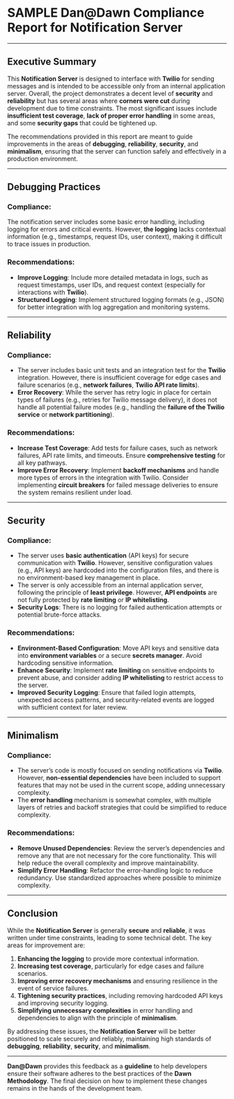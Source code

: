 # **SAMPLE Dan@Dawn Compliance Report for Notification Server**

---

## **Executive Summary**

This **Notification Server** is designed to interface with **Twilio** for sending messages and is intended to be accessible only from an internal application server. Overall, the project demonstrates a decent level of **security** and **reliability** but has several areas where **corners were cut** during development due to time constraints. The most significant issues include **insufficient test coverage**, **lack of proper error handling** in some areas, and some **security gaps** that could be tightened up.

The recommendations provided in this report are meant to guide improvements in the areas of **debugging**, **reliability**, **security**, and **minimalism**, ensuring that the server can function safely and effectively in a production environment.

---

## **Debugging Practices**

### **Compliance**:

The notification server includes some basic error handling, including logging for errors and critical events. However, **the logging** lacks contextual information (e.g., timestamps, request IDs, user context), making it difficult to trace issues in production.

### **Recommendations**:

- **Improve Logging**: Include more detailed metadata in logs, such as request timestamps, user IDs, and request context (especially for interactions with **Twilio**).
- **Structured Logging**: Implement structured logging formats (e.g., JSON) for better integration with log aggregation and monitoring systems.

---

## **Reliability**

### **Compliance**:

- The server includes basic unit tests and an integration test for the **Twilio** integration. However, there is insufficient coverage for edge cases and failure scenarios (e.g., **network failures**, **Twilio API rate limits**).
- **Error Recovery**: While the server has retry logic in place for certain types of failures (e.g., retries for Twilio message delivery), it does not handle all potential failure modes (e.g., handling the **failure of the Twilio service** or **network partitioning**).

### **Recommendations**:

- **Increase Test Coverage**: Add tests for failure cases, such as network failures, API rate limits, and timeouts. Ensure **comprehensive testing** for all key pathways.
- **Improve Error Recovery**: Implement **backoff mechanisms** and handle more types of errors in the integration with Twilio. Consider implementing **circuit breakers** for failed message deliveries to ensure the system remains resilient under load.

---

## **Security**

### **Compliance**:

- The server uses **basic authentication** (API keys) for secure communication with **Twilio**. However, sensitive configuration values (e.g., API keys) are hardcoded into the configuration files, and there is no environment-based key management in place.
- The server is only accessible from an internal application server, following the principle of **least privilege**. However, **API endpoints** are not fully protected by **rate limiting** or **IP whitelisting**.
- **Security Logs**: There is no logging for failed authentication attempts or potential brute-force attacks.

### **Recommendations**:

- **Environment-Based Configuration**: Move API keys and sensitive data into **environment variables** or a secure **secrets manager**. Avoid hardcoding sensitive information.
- **Enhance Security**: Implement **rate limiting** on sensitive endpoints to prevent abuse, and consider adding **IP whitelisting** to restrict access to the server.
- **Improved Security Logging**: Ensure that failed login attempts, unexpected access patterns, and security-related events are logged with sufficient context for later review.

---

## **Minimalism**

### **Compliance**:

- The server’s code is mostly focused on sending notifications via **Twilio**. However, **non-essential dependencies** have been included to support features that may not be used in the current scope, adding unnecessary complexity.
- The **error handling** mechanism is somewhat complex, with multiple layers of retries and backoff strategies that could be simplified to reduce complexity.

### **Recommendations**:

- **Remove Unused Dependencies**: Review the server’s dependencies and remove any that are not necessary for the core functionality. This will help reduce the overall complexity and improve maintainability.
- **Simplify Error Handling**: Refactor the error-handling logic to reduce redundancy. Use standardized approaches where possible to minimize complexity.

---

## **Conclusion**

While the **Notification Server** is generally **secure** and **reliable**, it was written under time constraints, leading to some technical debt. The key areas for improvement are:

1. **Enhancing the logging** to provide more contextual information.
2. **Increasing test coverage**, particularly for edge cases and failure scenarios.
3. **Improving error recovery mechanisms** and ensuring resilience in the event of service failures.
4. **Tightening security practices**, including removing hardcoded API keys and improving security logging.
5. **Simplifying unnecessary complexities** in error handling and dependencies to align with the principle of **minimalism**.

By addressing these issues, the **Notification Server** will be better positioned to scale securely and reliably, maintaining high standards of **debugging**, **reliability**, **security**, and **minimalism**.

---

**Dan@Dawn** provides this feedback as a **guideline** to help developers ensure their software adheres to the best practices of the **Dawn Methodology**. The final decision on how to implement these changes remains in the hands of the development team.

